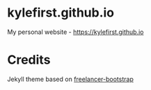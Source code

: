 # kylefirst.github.io
My personal website - https://kylefirst.github.io
# Credits
Jekyll theme based on [freelancer-bootstrap](https://github.com/jeromelachaud/freelancer-theme)
